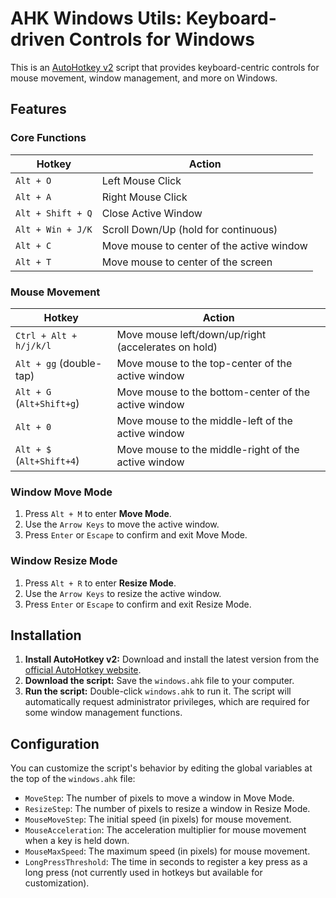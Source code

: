 # AHK Windows Utils: Keyboard-driven Controls for Windows

This is an [AutoHotkey v2](https://www.autohotkey.com/) script that provides keyboard-centric controls for mouse movement, window management, and more on Windows.

## Features

### Core Functions

| Hotkey              | Action                       |
| ------------------- | ---------------------------- |
| `Alt + O`           | Left Mouse Click             |
| `Alt + A`           | Right Mouse Click            |
| `Alt + Shift + Q`   | Close Active Window          |
| `Alt + Win + J/K`   | Scroll Down/Up (hold for continuous) |
| `Alt + C`           | Move mouse to center of the active window |
| `Alt + T`           | Move mouse to center of the screen |

### Mouse Movement

| Hotkey              | Action                                   |
| ------------------- | ---------------------------------------- |
| `Ctrl + Alt + h/j/k/l` | Move mouse left/down/up/right (accelerates on hold) |
| `Alt + gg` (double-tap) | Move mouse to the top-center of the active window |
| `Alt + G` (`Alt+Shift+g`) | Move mouse to the bottom-center of the active window |
| `Alt + 0`           | Move mouse to the middle-left of the active window |
| `Alt + $` (`Alt+Shift+4`) | Move mouse to the middle-right of the active window |

### Window Move Mode

1.  Press `Alt + M` to enter **Move Mode**.
2.  Use the `Arrow Keys` to move the active window.
3.  Press `Enter` or `Escape` to confirm and exit Move Mode.

### Window Resize Mode

1.  Press `Alt + R` to enter **Resize Mode**.
2.  Use the `Arrow Keys` to resize the active window.
3.  Press `Enter` or `Escape` to confirm and exit Resize Mode.

## Installation

1.  **Install AutoHotkey v2:** Download and install the latest version from the [official AutoHotkey website](https://www.autohotkey.com/).
2.  **Download the script:** Save the `windows.ahk` file to your computer.
3.  **Run the script:** Double-click `windows.ahk` to run it. The script will automatically request administrator privileges, which are required for some window management functions.

## Configuration

You can customize the script's behavior by editing the global variables at the top of the `windows.ahk` file:

-   `MoveStep`: The number of pixels to move a window in Move Mode.
-   `ResizeStep`: The number of pixels to resize a window in Resize Mode.
-   `MouseMoveStep`: The initial speed (in pixels) for mouse movement.
-   `MouseAcceleration`: The acceleration multiplier for mouse movement when a key is held down.
-   `MouseMaxSpeed`: The maximum speed (in pixels) for mouse movement.
-   `LongPressThreshold`: The time in seconds to register a key press as a long press (not currently used in hotkeys but available for customization).
